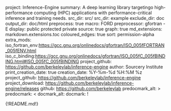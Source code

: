project: Inference-Engine
summary: A deep learning library targetingo high-performance computing (HPC) applications with performance-critical inference and training needs.
src_dir: src/
src_dir: example
exclude_dir: doc
output_dir: doc/html
preprocess: true
macro: FORD
preprocessor: gfortran -E
display: public
         protected
         private
source: true
graph: true
md_extensions: markdown.extensions.toc
coloured_edges: true
sort: permission-alpha
extra_mods: iso_fortran_env:https://gcc.gnu.org/onlinedocs/gfortran/ISO_005fFORTRAN_005fENV.html
            iso_c_binding:https://gcc.gnu.org/onlinedocs/gfortran/ISO_005fC_005fBINDING.html#ISO_005fC_005fBINDING
project_github: https://github.com/berkeleylab/inference-engine
author: Sourcery Institute
print_creation_date: true
creation_date: %Y-%m-%d %H:%M %z
project_github: https://github.com/berkeleylab/inference-engine
project_download: https://github.com/berkeleylab/inference-engine/releases
github: https://github.com/berkeleylab
predocmark_alt: >
predocmark: <
docmark_alt:
docmark: !

{!README.md!}
